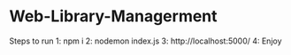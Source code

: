 # Web-Library-Managerment
Steps to run
1: npm i
2: nodemon index.js
3: http://localhost:5000/
4: Enjoy
